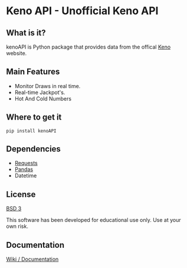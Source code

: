 # Keno API - Unofficial Keno API

## What is it?
kenoAPI is Python package that provides data from the offical [Keno](https://www.keno.com.au/) website.

## Main Features
* Monitor Draws in real time.
* Real-time Jackpot's.
* Hot And Cold Numbers

## Where to get it
```
pip install kenoAPI
```

## Dependencies
* [Requests](https://github.com/psf/requests)
* [Pandas](https://github.com/pandas-dev/pandas)
* Datetime

## License
[BSD 3](https://github.com/JGolafshan/KenoAPI/blob/main/LICENSE)

This software has been developed for educational use only. Use at your own risk.

## Documentation
[Wiki / Documentation](https://github.com/JGolafshan/KenoAPI/wiki)
